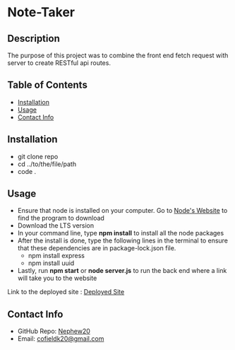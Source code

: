 # Note-Taker

## Description
  
The purpose of this project was to combine the front end fetch request with server to create RESTful api routes.   

 ## Table of Contents 
   - [Installation](#installation)
   - [Usage](#usage)
   - [Contact Info](#contact-info)


## Installation
  
- git clone repo
- cd ../to/the/file/path
- code .

## Usage 

- Ensure that node is installed on your computer. Go to [Node's Website](https://nodejs.org/en) to find the program to download
- Download the LTS version 
- In your command line, type **npm install** to install all the node packages
- After the install is done, type the following lines in the terminal to ensure that these dependencies are in package-lock.json file.
  - npm install express 
  - npm install uuid 
- Lastly, run **npm start** or **node server.js** to run the back end where a link will take you to the website

Link to the deployed site : [Deployed Site](https://mighty-temple-98807.herokuapp.com/)

## Contact Info

- GitHub Repo: [Nephew20](https://github.com/Nephew20?tab=repositories)
- Email: cofieldk20@gmail.com